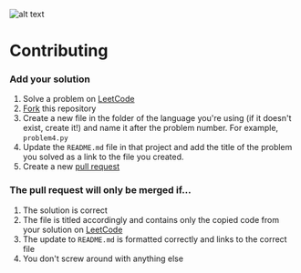 ![alt text](https://github.com/benbotvinick/LeetCode/blob/master/leetcode.png)
# Contributing
### Add your solution
1. Solve a problem on [LeetCode](https://leetcode.com)
2. [Fork](https://help.github.com/articles/fork-a-repo/) this repository
3. Create a new file in the folder of the language you're using (if it doesn't exist, create it!) and name it after the problem number. For example, `problem4.py`
4. Update the `README.md` file in that project and add the title of the problem you solved as a link to the file you created.
5. Create a new [pull request](https://help.github.com/articles/creating-a-pull-request/)

### The pull request will only be merged if...
1. The solution is correct
2. The file is titled accordingly and contains only the copied code from your solution on [LeetCode](https://leetcode.com)
3. The update to `README.md` is formatted correctly and links to the correct file
4. You don't screw around with anything else
